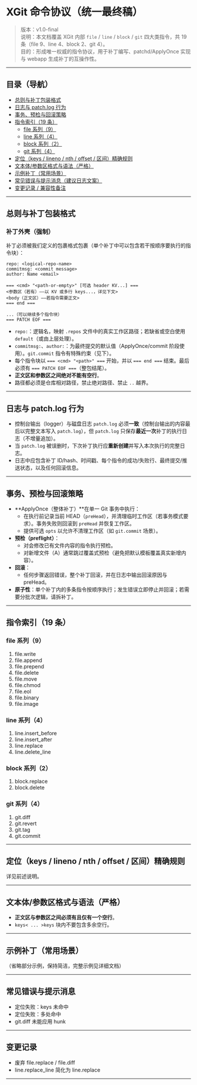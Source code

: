 # XGit 命令协议（统一最终稿）
> 版本：v1.0-final  
> 说明：本文档覆盖 XGit 内部 `file` / `line` / `block` / `git` 四大类指令，共 19 条（file 9、line 4、block 2、git 4）。  
> 目的：形成唯一权威的指令协议，用于补丁编写、patchd/ApplyOnce 实现与 webapp 生成补丁的互操作性。

---

## 目录（导航）
- [总则与补丁包装格式](#总则与补丁包装格式)  
- [日志与 patch.log 行为](#日志与-patchlog-行为)  
- [事务、预检与回滚策略](#事务预检与回滚策略)  
- [指令索引（19 条）](#指令索引19-条)  
  - [file 系列（9）](#file-系列9)  
  - [line 系列（4）](#line-系列4)  
  - [block 系列（2）](#block-系列2)  
  - [git 系列（4）](#git-系列4)  
- [定位（keys / lineno / nth / offset / 区间）精确规则](#定位keys--lineno--nth--offset--区间精确规则)  
- [文本体/参数区格式与语法（严格）](#文本体参数区格式与语法严格)  
- [示例补丁（常用场景）](#示例补丁常用场景)  
- [常见错误与提示消息（建议日志文案）](#常见错误与提示消息建议日志文案)  
- [变更记录 / 兼容性备注](#变更记录--兼容性备注)

---

## 总则与补丁包装格式

### 补丁外壳（强制）
补丁必须被我们定义的包裹格式包裹（单个补丁中可以包含若干按顺序要执行的指令块）：

```
repo: <logical-repo-name>
commitmsg: <commit message>
author: Name <email>

=== <cmd> "<path-or-empty>" [可选 header KV...] ===
<参数区（若有）——以 KV 或多行 keys...，详见下文>
<body（正文区）——若指令需要正文>
=== end ===

...（可以继续多个指令块）
=== PATCH EOF ===
```

- `repo:`：逻辑名，映射 `.repos` 文件中的真实工作区路径；若缺省或空白使用 `default`（或由上层处理）。
- `commitmsg:`、`author:`：为最终提交的默认值（ApplyOnce/commit 阶段使用）。`git.commit` 指令有特殊约束（见下）。
- 每个指令块以 `=== <cmd> "<path>" ===` 开始，并以 `=== end ===` 结束。最后必须有 `=== PATCH EOF ===`（整包结尾）。
- **正文区和参数区之间绝对不能有空行**。
- 路径都必须是仓库相对路径，禁止绝对路径、禁止 `..` 越界。

---

## 日志与 patch.log 行为

- 控制台输出（logger）与磁盘日志 `patch.log` 必须**一致**（控制台输出的内容最后以完整文本写入 `patch.log`），但 `patch.log` 只保存**最近一次**补丁的执行日志（不增量追加）。
- 当 `patch.log` 被误删时，下次补丁执行应**重新创建**并写入本次执行的完整日志。
- 日志中应包含补丁 ID/hash、时间戳、每个指令的成功/失败行、最终提交/推送状态，以及任何回滚信息。

---

## 事务、预检与回滚策略

- **ApplyOnce（整体补丁）**在单一 Git 事务中执行：
  - 在执行前记录当前 HEAD（`preHead`），并清理临时工作区（若事务模式要求）。事务失败则回滚到 `preHead` 并恢复工作区。
  - 提供可选 `opts` 以允许不清理工作区（如 `git.commit` 场景）。
- **预检（preflight）**：
  - 对会修改已有文件内容的指令执行预检。
  - 对新增文件（A）通常跳过覆盖式预检（避免把默认模板覆盖真实新增内容）。
- **回滚**：
  - 任何步骤返回错误，整个补丁回滚，并在日志中输出回滚原因与 preHead。
- **原子性**：单个补丁内的多条指令按顺序执行；发生错误立即停止并回滚；若需要分批次逻辑，请拆补丁。

---

## 指令索引（19 条）

### file 系列（9）
1. file.write
2. file.append
3. file.prepend
4. file.delete
5. file.move
6. file.chmod
7. file.eol
8. file.binary
9. file.image

### line 系列（4）
1. line.insert_before
2. line.insert_after
3. line.replace
4. line.delete_line

### block 系列（2）
1. block.replace
2. block.delete

### git 系列（4）
1. git.diff
2. git.revert
3. git.tag
4. git.commit

---

## 定位（keys / lineno / nth / offset / 区间）精确规则

详见前述说明。

---

## 文本体/参数区格式与语法（严格）

- **正文区与参数区之间必须有且仅有一个空行**。
- `keys< ... >keys` 块内不要包含多余空行。

---

## 示例补丁（常用场景）

（省略部分示例，保持简洁，完整示例见详细文档）

---

## 常见错误与提示消息

- 定位失败：keys 未命中
- 定位失败：多处命中
- git.diff 未能应用 hunk

---

## 变更记录

- 废弃 file.replace / file.diff
- line.replace_line 简化为 line.replace

---
